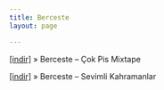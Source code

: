 ```yaml
---
title: Berceste
layout: page

---
```

<a href="https://cloud.mail.ru/public/de37fcce3707/Berceste%20-%20Cok%20Pis%20Mixtape" target="_blank">[indir]</a>  »  Berceste &#8211; Çok Pis Mixtape

<a href="https://cloud.mail.ru/public/5cf9733328d4/Berceste%20-%20Sevimli%20Kahramanlar" target="_blank">[indir]</a>  »  Berceste &#8211; Sevimli Kahramanlar